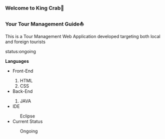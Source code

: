 

<h3>Welcome to King Crab🦀</h3>
<h3>Your Tour Management Guide⛵</h3>

<p>This is a Tour Management Web Application developed targeting both local and foreign tourists</p>

<p> status:ongoing </p>
<p><b>Languages</b></p>
<ul>
  <li>Front-End</li>
  <ol>
    <li>HTML</li>
  <li>CSS</li>
  </ol>
  <li>Back-End</li>
  <ol>
    <li>JAVA</li>
  </ol>
  <li>IDE</li>
  <ol>Eclipse</ol>
  <li>Current Status</li>
  <ol>Ongoing</ol>

</ul>
